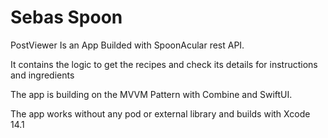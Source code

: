 # Sebas Spoon

PostViewer Is an App Builded with SpoonAcular rest API.

It contains the logic to get the recipes and check its details for instructions and ingredients

The app is building on the MVVM Pattern with Combine and SwiftUI.

The app works without any pod or external library and builds with Xcode 14.1
